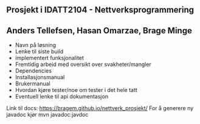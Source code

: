 ## Prosjekt i IDATT2104 - Nettverksprogrammering
## Anders Tellefsen, Hasan Omarzae, Brage Minge

- Navn på løsning
- Lenke til siste build
- implementert funksjonalitet
- Fremtidig arbeid med oversikt over svakheter/mangler
- Dependencies
- Installasjonsmanual
- Brukermanual
- Hvordan kjøre tester/noe om tester i det hele tatt
- Eventuell lenke til api dokumentasjon 

Link til docs: https://bragem.github.io/nettverk_prosjekt/
For å generere ny javadoc kjør mvn javadoc:javdoc
